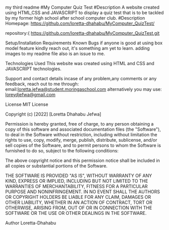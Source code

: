 my third readme
#My Computer Quiz Test
#Description
A website created using HTML,CSS and JAVASCRIPT to display a quiz test that is to be tackled by my former high school after school computer club.
#Description
Homepage: https://github.com/loretta-dhahabu/MyComputer_QuizTest/

repository:{ https://github.com/loretta-dhahabu/MyComputer_QuizTest.git 

Setup/Installation Requirements
Known Bugs
if anyone is good at using box model feature kindly reach out, it's something am yet to learn. adding images to my readme file also is an issue to me.

Technologies Used
This website was created using HTML and CSS and JAVASCRIPT technologies.

Support and contact details
incase of any problem,any comments or any feedback, reach out to me through: email:loretta.jefwa@student.moringaschool.com alternatively you may use: loreydjefwa@gmail.com

License
MIT License

Copyright (c) [2022] [Loretta Dhahabu Jefwa]

Permission is hereby granted, free of charge, to any person obtaining a copy of this software and associated documentation files (the "Software"), to deal in the Software without restriction, including without limitation the rights to use, copy, modify, merge, publish, distribute, sublicense, and/or sell copies of the Software, and to permit persons to whom the Software is furnished to do so, subject to the following conditions:

The above copyright notice and this permission notice shall be included in all copies or substantial portions of the Software.

THE SOFTWARE IS PROVIDED "AS IS", WITHOUT WARRANTY OF ANY KIND, EXPRESS OR IMPLIED, INCLUDING BUT NOT LIMITED TO THE WARRANTIES OF MERCHANTABILITY, FITNESS FOR A PARTICULAR PURPOSE AND NONINFRINGEMENT. IN NO EVENT SHALL THE AUTHORS OR COPYRIGHT HOLDERS BE LIABLE FOR ANY CLAIM, DAMAGES OR OTHER LIABILITY, WHETHER IN AN ACTION OF CONTRACT, TORT OR OTHERWISE, ARISING FROM, OUT OF OR IN CONNECTION WITH THE SOFTWARE OR THE USE OR OTHER DEALINGS IN THE SOFTWARE.

Author
Loretta-Dhahabu